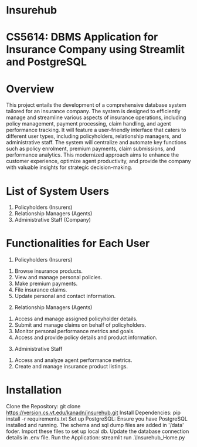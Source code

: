 # Insurehub

# CS5614: DBMS Application for Insurance Company using Streamlit and PostgreSQL

# Overview
This project entails the development of a comprehensive database system tailored for an insurance
company. The system is designed to efficiently manage and streamline various aspects of insurance
operations, including policy management, payment processing, claim handling, and agent performance
tracking. It will feature a user-friendly interface that caters to different user types, including policyholders, relationship managers, and administrative staff. The system will centralize and automate key functions such as policy enrolment, premium payments, claim submissions, and performance analytics. This modernized approach aims to enhance the customer experience, optimize agent productivity, and provide the company with valuable insights for strategic decision-making.

# List of System Users
1. Policyholders (Insurers)
2. Relationship Managers (Agents)
3. Administrative Staff (Company)

# Functionalities for Each User
1) Policyholders (Insurers)
1. Browse insurance products.
2. View and manage personal policies.
3. Make premium payments.
4. File insurance claims.
5. Update personal and contact information.

2) Relationship Managers (Agents)
1. Access and manage assigned policyholder details.
2. Submit and manage claims on behalf of policyholders.
3. Monitor personal performance metrics and goals.
4. Access and provide policy details and product information.

3) Administrative Staff
1. Access and analyze agent performance metrics.
2. Create and manage insurance product listings.

# Installation
Clone the Repository: git clone https://version.cs.vt.edu/kanadn/insurehub.git
Install Dependencies: pip install -r requirements.txt
Set up PostgreSQL: Ensure you have PostgreSQL installed and running. The schema and sql dump files are added in '/data' foder. Import these files to set up local db. Update the database connection details in .env file.
Run the Application: streamlit run .\Insurehub_Home.py
